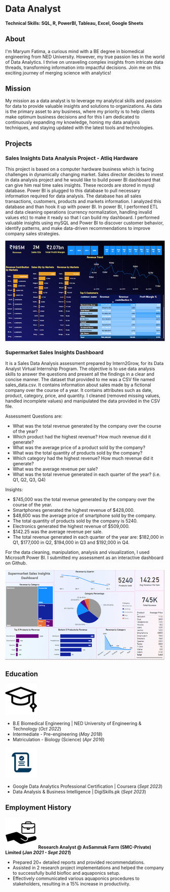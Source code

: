 # Data Analyst
#### Technical Skills: SQL, R, PowerBI, Tableau, Excel, Google Sheets

## About
I'm Maryum Fatima, a curious mind with a BE degree in biomedical engineering from NED University. However, my true passion lies in the world of Data Analytics. I thrive on unraveling complex insights from intricate data threads, transforming information into impactful decisions. Join me on this exciting journey of merging science with analytics!

## Mission
My mission as a data analyst is to leverage my analytical skills and passion for data to provide valuable insights and solutions to organizations. As data is the primary asset to any business, where my priority is to help clients make optimum business decisions and for this I am dedicated to continuously expanding my knowledge, honing my data analysis techniques, and staying updated with the latest tools and technologies.

## Projects
### Sales Insights Data Analysis Project - Atliq Hardware

This project is based on a computer hardware business which is facing challenges in dynamically changing market. Sales director decides to invest in data analysis project and he would like to build power BI dashboard that can give him real time sales insights. These records are stored in mysql database. Power BI is plugged to this database to pull necessary information required for data analysis. The database has all sales transactions, customers, products and markets information. I analyzed this database and than hook it up with power BI. In power BI, I performed ETL and data cleaning operations (currency normalization, handling invalid values etc) to make it ready so that I can build my dashboard. I performed valuable insights using mySQL and Power BI to discover customer behavior, identify patterns, and make data-driven recommendations to improve company sales strategies.

![Atliq Hardware](/assets/atliq_dashboard.PNG)

### Supermarket Sales Insights Dashboard

It is a Sales Data Analysis assessment prepared by Intern2Grow, for its Data Analyst Virtual Internship Program. The objective is to use data analysis skills to answer the questions and present all the findings in a clear and concise manner. The dataset that provided to me was a CSV file named sales_data.csv. It contains information about sales made by a fictional company over the course of a year. It contains attributes such as date, product, category, price, and quantity. I cleaned (removed missing values, handled incomplete values) and manipulated the data provided in the CSV file. 

Assessment Questions are:
- What was the total revenue generated by the company over the course of the year?
- Which product had the highest revenue? How much revenue did it generate?
- What was the average price of a product sold by the company?
- What was the total quantity of products sold by the company?
- Which category had the highest revenue? How much revenue did it generate?
- What was the average revenue per sale?
- What was the total revenue generated in each quarter of the year? (i.e. Q1, Q2, Q3, Q4)

Insights:
- $745,000 was the total revenue generated by the company over the course of the year.
- Smartphones generated the highest revenue of $428,000.
- $48,600 was the average price of smartphone sold by the company.
- The total quantity of products sold by the company is 5240.
- Electronics generated the highest revenue of $509,000.
- $142.25 was the average revenue per sale.
- The total revenue generated in each quarter of the year are: $182,000 in Q1, $177,000 in Q2, $194,000 in Q3 and $192,000 in Q4. 

For the data cleaning, manipulation, analysis and visualization, I used Microsoft Power BI. I submitted my assessment as an interactive dashboard on Github.

![Sales Dashboard](/assets/supermarket_sales.PNG)

## Education
![Icon](/assets/edu_icon.png)
- B.E Biomedical Engineering | NED University of Engineering & Technology (_Oct 2022_)
- Intermediate - Pre-engineering (_May 2018_)
- Matriculation - Biology (Science) (_Apr 2016_)

![Icon](/assets/course_icon.jpg)
- Google Data Analytics Professional Certification | Coursera (_Sept 2023_)
- Data Analysis & Business Intelligence | DigiSkills.pk	(_Sept 2023_)					       		

## Employment History 
![Icon](/assets/employment_icon.png)
**Research Analyst @ AsSammak Farm (SMC-Private) Limited (_Jan 2021 - Sept 2021_)**
- Prepared 20+ detailed reports and provided recommendations.
- Assisted in 2 research project implementations and helped the company to successfully build biofloc and aquaponics setup.
- Effectively communicated various aquaponics procedures to stakeholders, resulting in a 15% increase in productivity.
